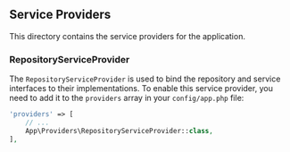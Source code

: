 ## Service Providers

This directory contains the service providers for the application.

### RepositoryServiceProvider

The `RepositoryServiceProvider` is used to bind the repository and service interfaces to their implementations. To enable this service provider, you need to add it to the `providers` array in your `config/app.php` file:

```php
'providers' => [
    // ...
    App\Providers\RepositoryServiceProvider::class,
],
```
